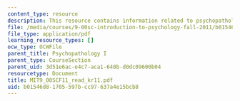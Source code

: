 ```yaml
---
content_type: resource
description: This resource contains information related to psychopathology I.
file: /media/courses/9-00sc-introduction-to-psychology-fall-2011/b01546d81705597bcc97637a4e15bcb8_MIT9_00SCF11_read_kr11.pdf
file_type: application/pdf
learning_resource_types: []
ocw_type: OCWFile
parent_title: Psychopathology I
parent_type: CourseSection
parent_uid: 3d51e6ac-e4c7-aca1-640b-d0dc09600b04
resourcetype: Document
title: MIT9_00SCF11_read_kr11.pdf
uid: b01546d8-1705-597b-cc97-637a4e15bcb8
---
```

